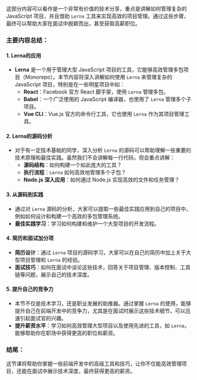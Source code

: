 这部分内容可以看作是一个非常有价值的技术分享，重点是讲解如何管理复杂的 JavaScript 项目，并且借助 `Lerna` 工具来实现高效的项目管理。通过这些步骤，最终可以帮助大家在面试中脱颖而出，甚至获取高薪职位。

### 主要内容总结：

#### 1. **Lerna的应用**

- **Lerna** 是一个用于管理大型 JavaScript 项目的工具，它能够高效管理多包项目（Monorepo）。本节内容将深入讲解如何使用 `Lerna` 来管理复杂的 JavaScript 项目，特别是在一些明星项目中如：
    - **React**：Facebook 官方 React 脚手架，使用 `Lerna` 管理多包。
    - **Babel**：一个广泛使用的 JavaScript 编译器，也使用了 `Lerna` 管理多个子项目。
    - **Vue CLI**：Vue.js 官方的命令行工具，它也使用 `Lerna` 作为其项目管理工具。

#### 2. **Lerna的源码分析**

- 对于有一定技术基础的同学，深入分析 `Lerna` 的源码可以帮助理解一些重要的技术原理和最佳实践。虽然我们不会讲解每一行代码，但会重点讲解：
    - **源码结构**：如何构建一个如此庞大的工具？
    - **执行流程**：`Lerna` 如何高效地管理多个子包？
    - **Node.js 深入应用**：如何通过 Node.js 实现高效的文件和任务管理？

#### 3. **从源码到实践**

- 通过对 `Lerna` 源码的分析，大家可以提取一些最佳实践应用到自己的项目中，例如如何设计和构建一个高效的多包管理系统。
- **最佳实践学习**：学习如何构建和维护一个大型项目的开发流程。

#### 4. **简历和面试加分项**

- **简历设计**：通过 `Lerna` 项目的源码学习，大家可以在自己的简历中加上关于大型项目管理和 `Lerna` 的经验。
- **面试技巧**：如何在面试中谈论这些技术，回答关于项目管理、版本控制、工具链等问题，展示自己的技术深度。

#### 5. **提升自己的竞争力**

- 本节不仅是技术学习，还是职业发展的助推器。通过掌握 `Lerna` 的使用，能够提升自己在前端开发中的竞争力，尤其是在面试时展示这些技术细节，可以迅速引起面试官的兴趣。
- **提升薪资水平**：学习如何高效管理大型项目以及使用先进的工具，如 `Lerna`，能够帮助你在职场中获得更高的职位和薪资。

### 结尾：

这节课将帮助你掌握一些前端开发中的高级工具和技巧，让你不仅能高效管理项目，还能在面试中展示技术深度，最终获得更高的薪资。